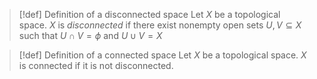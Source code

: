 >[!def] Definition of a disconnected space
>Let $X$ be a topological space. $X$ is *disconnected* if there exist nonempty open sets $U,V \subseteq X$ such that $U \cap V = \phi$ and $U \cup V = X$

>[!def] Definition of a connected space
>Let $X$ be a topological space. $X$ is connected if it is not disconnected.
